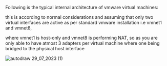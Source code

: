 Following is the typical internal architecture of vmware virtual machines:

this is according to normal considerations and assuming that only two virtual interfaces are active as per standard vmware installation i.e vmnet1 and vmnet8,

where vmnet1 is host-only and vmnet8 is performing NAT, so as you are only able to have atmost 3 adapters per virtual machine where one being bridged to the physical host interface


![autodraw 29_07_2023 (1)](https://github.com/VaradBelwalkar/helpful-tutorials/assets/86964576/bf84b585-87a1-4edb-8279-6ebd069cb520)

